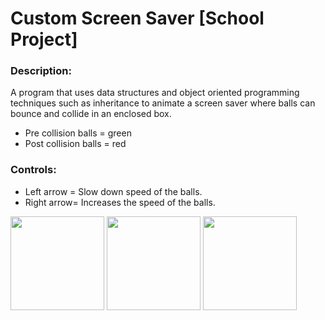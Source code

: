 # Custom Screen Saver [School Project]

### Description:
A program that uses data structures and object oriented programming techniques such as inheritance to animate a screen saver where balls can bounce and collide in an enclosed box. 

* Pre collision balls = green
* Post collision balls = red

### Controls:
* Left arrow = Slow down speed of the balls.
* Right arrow= Increases the speed of the balls.

<img src="https://imgur.com/88j36tE.jpg" width="150">
<img src="https://imgur.com/u6LgvTY.jpg" width="150">
<img src="https://imgur.com/i9ftoTR.jpg" width="150">


